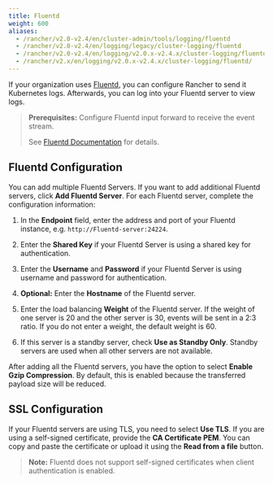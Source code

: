 ```yaml
---
title: Fluentd
weight: 600
aliases:
  - /rancher/v2.0-v2.4/en/cluster-admin/tools/logging/fluentd
  - /rancher/v2.0-v2.4/en/logging/legacy/cluster-logging/fluentd
  - /rancher/v2.0-v2.4/en/logging/v2.0.x-v2.4.x/cluster-logging/fluentd
  - /rancher/v2.x/en/logging/v2.0.x-v2.4.x/cluster-logging/fluentd/
---
```


If your organization uses [Fluentd](https://www.fluentd.org/), you can configure Rancher to send it Kubernetes logs.  Afterwards, you can log into your Fluentd server to view logs.

>**Prerequisites:** Configure Fluentd input forward to receive the event stream.
>
>See [Fluentd Documentation](https://docs.fluentd.org/v1.0/articles/in_forward) for details.

## Fluentd Configuration

You can add multiple Fluentd Servers. If you want to add additional Fluentd servers, click **Add Fluentd Server**. For each Fluentd server, complete the configuration information:

1. In the **Endpoint** field, enter the address and port of your Fluentd instance, e.g. `http://Fluentd-server:24224`.

1. Enter the **Shared Key** if your Fluentd Server is using a shared key for authentication.

1. Enter the **Username** and **Password** if your Fluentd Server is using username and password for authentication.

1. **Optional:** Enter the **Hostname** of the Fluentd server.

1. Enter the load balancing **Weight** of the Fluentd server. If the weight of one server is 20 and the other server is 30, events will be sent in a 2:3 ratio. If you do not enter a weight, the default weight is 60.

1. If this server is a standby server, check **Use as Standby Only**. Standby servers are used when all other servers are not available.

After adding all the Fluentd servers, you have the option to select **Enable Gzip Compression**. By default, this is enabled because the transferred payload size will be reduced.

## SSL Configuration

If your Fluentd servers are using TLS, you need to select **Use TLS**. If you are using a self-signed certificate, provide the **CA Certificate PEM**. You can copy and paste the certificate or upload it using the **Read from a file** button.

>**Note:** Fluentd does not support self-signed certificates when client authentication is enabled. 
